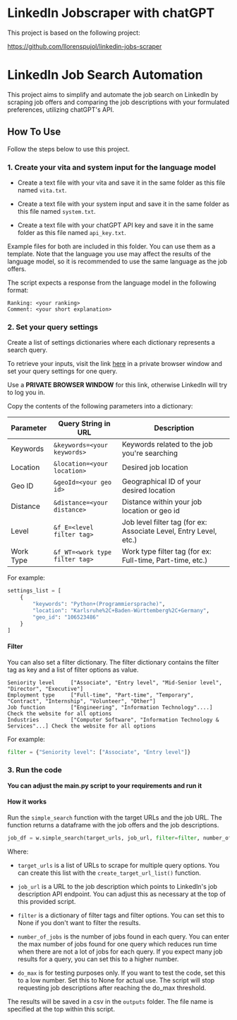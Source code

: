# LinkedIn Jobscraper with chatGPT

This project is based on the following project: 

https://github.com/llorenspujol/linkedin-jobs-scraper


# LinkedIn Job Search Automation

This project aims to simplify and automate the job search on LinkedIn by scraping job offers and comparing the job descriptions with your formulated preferences, utilizing chatGPT's API.

## How To Use 

Follow the steps below to use this project.

### 1. Create your vita and system input for the language model


- Create a text file with your vita and save it in the same folder as this file named `vita.txt`.

- Create a text file with your system input and save it in the same folder as this file named `system.txt`.

- Create a text file with your chatGPT API key and save it in the same folder as this file named `api_key.txt`.

Example files for both are included in this folder. You can use them as a template. Note that the language you use may affect the results of the language model, so it is recommended to use the same language as the job offers. 

The script expects a response from the language model in the following format: 

```
Ranking: <your ranking> 
Comment: <your short explanation>
```

### 2. Set your query settings

Create a list of settings dictionaries where each dictionary represents a search query.

To retrieve your inputs, visit the link [here](https://www.linkedin.com/jobs/search/?currentJobId=3272687552&f_WT=2&refresh=true&ref=nubela.co) in a private browser window and set your query settings for one query.

Use a **PRIVATE BROWSER WINDOW** for this link, otherwise LinkedIn will try to log you in.

Copy the contents of the following parameters into a dictionary:


| Parameter | Query String in URL| Description |
| --- | --- | --- |
| Keywords | `&keywords=<your keywords>` | Keywords related to the job you're searching |
| Location | `&location=<your location>` | Desired job location |
| Geo ID | `&geoId=<your geo id>` | Geographical ID of your desired location |
| Distance | `&distance=<your distance>` | Distance within your job location or geo id |
| Level | `&f_E=<level filter tag>` | Job level filter tag (for ex: Associate Level, Entry Level, etc.) |
| Work Type | `&f_WT=<work type filter tag>` | Work type filter tag (for ex: Full-time, Part-time, etc.) |


For example:

```python
settings_list = [
    {
        "keywords": "Python+(Programmiersprache)", 
        "location": "Karlsruhe%2C+Baden-Württemberg%2C+Germany", 
        "geo_id": "106523486"
    }
]
```

#### Filter
You can also set a filter dictionary. The filter dictionary contains the filter tag as key and a list of filter options as value.
```
Seniority level     ["Associate", "Entry level", "Mid-Senior level", "Director", "Executive"]
Employment type     ["Full-time", "Part-time", "Temporary", "Contract", "Internship", "Volunteer", "Other"]
Job function        ["Engineering", "Information Technology"....] Check the website for all options
Industries          ["Computer Software", "Information Technology & Services"...] Check the website for all options
```

For example: 

```python
filter = {"Seniority level": ["Associate", "Entry level"]}
```

### 3. Run the code

**You can adjust the main.py script to your requirements and run it**

#### How it works

Run the `simple_search` function with the target URLs and the job URL. The function returns a dataframe with the job offers and the job descriptions.

```python
job_df = w.simple_search(target_urls, job_url, filter=filter, number_of_jobs=100, do_max=None)
```

Where:

- `target_urls` is a list of URLs to scrape for multiple query options. You can create this list with the `create_target_url_list()` function.

- `job_url` is a URL to the job description which points to LinkedIn's job description API endpoint. You can adjust this as necessary at the top of this provided script.

- `filter` is a dictionary of filter tags and filter options. You can set this to None if you don't want to filter the results.

- `number_of_jobs` is the number of jobs found in each query. You can enter the max number of jobs found for one query which reduces run time when there are not a lot of jobs for each query. If you expect many job results for a query, you can set this to a higher number.

- `do_max` is for testing purposes only. If you want to test the code, set this to a low number. Set this to None for actual use. The script will stop requesting job descriptions after reaching the do_max threshold.

The results will be saved in a csv in the `outputs` folder. The file name is specified at the top within this script.
